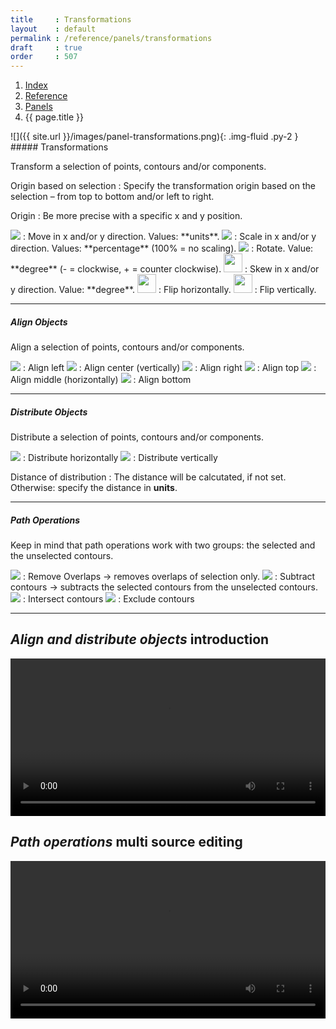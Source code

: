 ```yaml
---
title     : Transformations
layout    : default
permalink : /reference/panels/transformations
draft     : true
order     : 507
---
```


<nav aria-label="breadcrumb">
  <ol class="breadcrumb small">
    <li class="breadcrumb-item"><a href="{{ site.url }}">Index</a></li>
    <li class="breadcrumb-item"><a href="../../../reference">Reference</a></li>
    <li class="breadcrumb-item"><a href="../panels">Panels</a></li>
    <li class="breadcrumb-item active" aria-current="page">{{ page.title }}</li>
  </ol>
</nav>

<div class='row'>
<div class='col-md' markdown='1'>
![]({{ site.url }}/images/panel-transformations.png){: .img-fluid .py-2 }
</div>
<div class='col-md' markdown='1'>
##### Transformations

Transform a selection of points, contours and/or components.

Origin based on selection
: Specify the transformation origin based on the selection – from top to bottom and/or left to right.

Origin
: Be more precise with a specific x and y position.

<img src='{{ site.url }}/images/icons/arrow-move-right.svg' />
: Move in x and/or y direction. Values: **units**.

<img src='{{ site.url }}/images/icons/resize.svg' />
: Scale in x and/or y direction. Values: **percentage** (100% = no scaling).

<img src='{{ site.url }}/images/icons/rotate.svg' />
: Rotate. Value: **degree** (- = clockwise, + = counter clockwise).

<img height="30" src='{{ site.url }}/images/icons/skew.svg' />
: Skew in x and/or y direction. Value: **degree**.

<img height="30" src='{{ site.url }}/images/icons/flip-horizontal.svg' />
: Flip horizontally.

<img height="30" src='{{ site.url }}/images/icons/flip-vertical.svg' />
: Flip vertically.

- - -

##### Align Objects

Align a selection of points, contours and/or components.

<img src='{{ site.url }}/images/icons/vertical-align-left.svg' /> 
: Align left

<img src='{{ site.url }}/images/icons/vertical-align-center.svg' /> 
: Align center (vertically)

<img src='{{ site.url }}/images/icons/vertical-align-right.svg' /> 
: Align right

<img src='{{ site.url }}/images/icons/horizontal-align-top.svg' /> 
: Align top

<img src='{{ site.url }}/images/icons/horizontal-align-center.svg' /> 
: Align middle (horizontally)

<img src='{{ site.url }}/images/icons/horizontal-align-bottom.svg' /> 
: Align bottom 

- - -

##### Distribute Objects

Distribute a selection of points, contours and/or components.

<img src='{{ site.url }}/images/icons/layout-distribute-vertical.svg' />
: Distribute horizontally

<img src='{{ site.url }}/images/icons/layout-distribute-horizontal.svg' />
: Distribute vertically

Distance of distribution
: The distance will be calcutated, if not set. Otherwise: specify the distance in **units**. 

- - -

##### Path Operations

Keep in mind that path operations work with two groups: the selected and the unselected contours.

<img src='{{ site.url }}/images/icons/layers-union.svg' />
: Remove Overlaps -> removes overlaps of selection only.

<img src='{{ site.url }}/images/icons/layers-subtract.svg' />
: Subtract contours -> subtracts the selected contours from the unselected contours.

<img src='{{ site.url }}/images/icons/layers-intersect-2.svg' />
: Intersect contours

<img src='{{ site.url }}/images/icons/layers-difference.svg' />
: Exclude contours

</div>
</div>


- - -

*Align and distribute objects* introduction
-------
<video src="{{ site.url }}/videos/align-distribute-objects.mp4" controls="controls" style="width: 100%; max-width: 600px">
</video>

*Path operations* multi source editing
-------
<video src="{{ site.url }}/videos/path-operations.mp4" controls="controls" style="width: 100%; max-width: 600px">
</video>